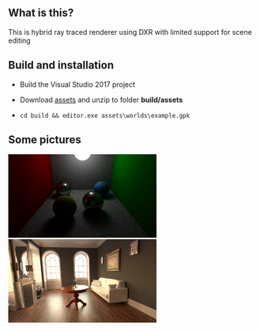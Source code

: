 ## What is this?

This is hybrid ray traced renderer using DXR with limited support for scene editing

## Build and installation

* Build the Visual Studio 2017 project

* Download [assets](https://1drv.ms/f/s!AscuI7zTwJKYlE_8553hmdxcn5up) and unzip to folder **build/assets**

* `cd build && editor.exe assets\worlds\example.gpk`

## Some pictures

<img src="https://github.com/yngccc/agby/blob/master/misc/spheres.png" width="300">

<img src="https://github.com/yngccc/agby/blob/master/misc/fireplace.png" width="300">
